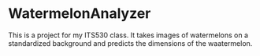 # WatermelonAnalyzer
This is a project for my ITS530 class. It takes images of watermelons on a standardized background and predicts the dimensions of the waatermelon.
